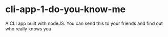 # cli-app-1-do-you-know-me
A CLI app built with nodeJS. You can send this to your friends and find out who really knows you

